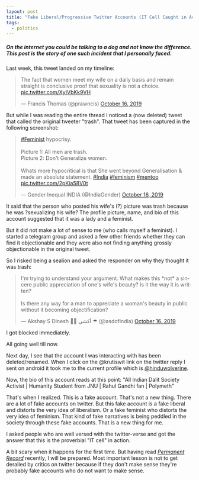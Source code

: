 ```yaml
---
layout: post
title: "Fake Liberal/Progressive Twitter Accounts (IT Cell Caught in Action)"
tags:
  - politics
---
```


##### On the internet you could be talking to a dog and not know the difference. This post is the story of one such incident that I personally faced. #####

Last week, this tweet landed on my timeline:

<blockquote class="twitter-tweet"><p lang="en" dir="ltr">The fact that women meet my wife on a daily basis and remain straight is conclusive proof that sexuality is not a choice. <a href="https://t.co/XyIVbKk9VH">pic.twitter.com/XyIVbKk9VH</a></p>&mdash; Francis Thomas (@prawncis) <a href="https://twitter.com/prawncis/status/1184364247767105536?ref_src=twsrc%5Etfw">October 16, 2019</a></blockquote> <script async src="https://platform.twitter.com/widgets.js" charset="utf-8"></script>

But while I was reading the entire thread I noticed a (now deleted) tweet that called the original tweeter "trash". That tweet has been captured in the following screenshot:

<blockquote class="twitter-tweet"><p lang="en" dir="ltr"><a href="https://twitter.com/hashtag/Feminist?src=hash&amp;ref_src=twsrc%5Etfw">#Feminist</a> hypocrisy.<br><br>Picture 1: All men are trash.<br>Picture 2: Don&#39;t Generalize women.<br><br>Whats more hypocritical​ is that She went beyond Generalisation &amp; made an absolute statement. <a href="https://twitter.com/hashtag/India?src=hash&amp;ref_src=twsrc%5Etfw">#India</a> <a href="https://twitter.com/hashtag/feminism?src=hash&amp;ref_src=twsrc%5Etfw">#feminism</a> <a href="https://twitter.com/hashtag/mentoo?src=hash&amp;ref_src=twsrc%5Etfw">#mentoo</a> <a href="https://t.co/2pKia58V0t">pic.twitter.com/2pKia58V0t</a></p>&mdash; Gender Inequal INDIA (@IndiaGender) <a href="https://twitter.com/IndiaGender/status/1184509024546328580?ref_src=twsrc%5Etfw">October 16, 2019</a></blockquote> <script async src="https://platform.twitter.com/widgets.js" charset="utf-8"></script>

It said that the person who posted his wife's (?) picture was trash because he was ?sexualizing his wife? The profile picture, name, and bio of this account suggested that it was a lady and a feminist.

But it did not make a lot of sense to me (who calls myself a feminist). I started a telegram group and asked a few other friends whether they can find it objectionable and they were also not finding anything grossly objectionable in the original tweet.

So I risked being a sealion and asked the responder on why they thought it was trash:

<blockquote class="twitter-tweet"><p lang="en" dir="ltr">I&#39;m trying to understand your argument. What makes this *not* a sincere public appreciation of one&#39;s wife&#39;s beauty? Is it the way it is written?<br><br>Is there any way for a man to appreciate a woman&#39;s beauty in public without it becoming objectification?</p>&mdash; Akshay S Dinesh 🏳️‍🌈 أكشي ☂ (@asdofindia) <a href="https://twitter.com/asdofindia/status/1184503394016219137?ref_src=twsrc%5Etfw">October 16, 2019</a></blockquote> <script async src="https://platform.twitter.com/widgets.js" charset="utf-8"></script>

I got blocked immediately.

All going well till now.

Next day, I see that the account I was interacting with has been deleted/renamed. When I click on the @krutiswit link on the twitter reply I sent on android it took me to the current profile which is [@hinduwolverine](https://twitter.com/hinduwolverine/).

Now, the bio of this account reads at this point: "All Indian Dalit Society Activist \| Humanity Student from JNU \| Rahul Gandhi fan \| Polymeth"

That's when I realized. This is a fake account. That's not a new thing. There are a lot of fake accounts on twitter. But this fake account is a fake liberal and distorts the very idea of liberalism. Or a fake feminist who distorts the very idea of feminism. That kind of fake narratives is being peddled in the society through these fake accounts. That is a new thing for me.

I asked people who are well versed with the twitter-verse and got the answer that this is the proverbial "IT cell" in action.

A bit scary when it happens for the first time. But having read [*Permanent Record*](https://blog.learnlearn.in/2019/10/permanent-record-book-review.html) recently, I will be prepared. Most important lesson is not to get derailed by critics on twitter because if they don't make sense they're probably fake accounts who do not want to make sense.
